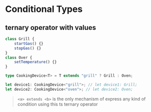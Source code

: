 # Conditional Types

## ternary operator with values

```ts twoslash
class Grill {
    startGas() {}
    stopGas() {}
}
class Over {
    setTemperature() {}
}

type CookingDevice<T> = T extends "grill" ? Grill : Oven;

let device1: CookingDevice<"grill">; // let device1: Grill;
let device2: CookingDevice<"oven">; // let device2: Oven;
```

> `<a> extends <b>` is the only mechanism of express any kind of condition using this ts ternary operator